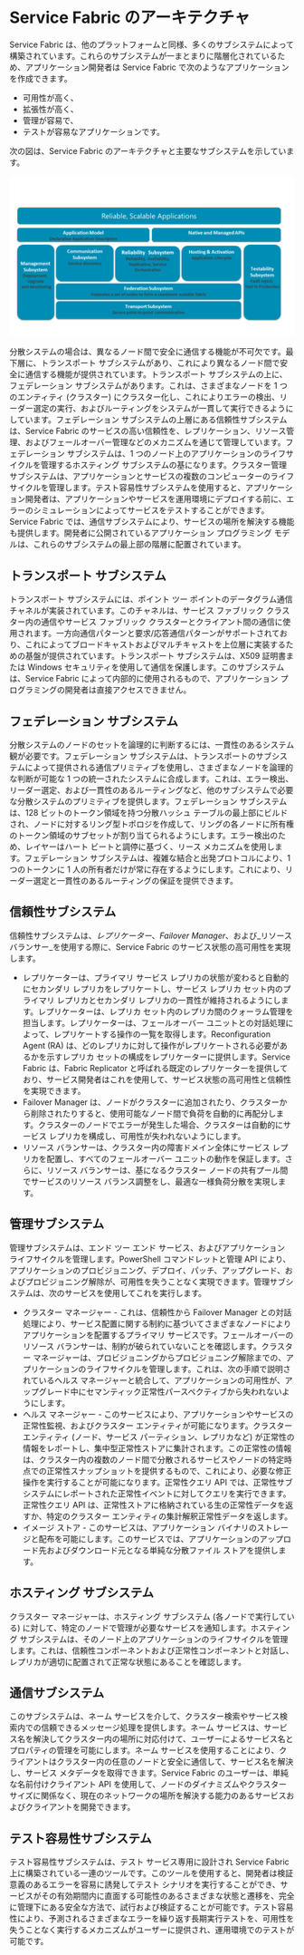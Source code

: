 <properties
   pageTitle="Service Fabric のアーキテクチャ"
   description="Service Fabric とは、スケーラブルで信頼性が高く管理しやすいクラウド向けアプリケーションの構築に使用される分散型システム プラットフォームです。この記事は、Service Fabric のアーキテクチャを説明しています。"
   services="service-fabric"
   documentationCenter=".net"
   authors="rishirsinha"
   manager="timlt"
   editor="rishirsinha"/>

<tags
   ms.service="service-fabric"
   ms.devlang="dotnet"
   ms.topic="article"
   ms.tgt_pltfrm="NA"
   ms.workload="NA"
   ms.date="08/26/2015"
   ms.author="rsinha"/>

# Service Fabric のアーキテクチャ

Service Fabric は、他のプラットフォームと同様、多くのサブシステムによって構築されています。これらのサブシステムが一まとまりに階層化されているため、アプリケーション開発者は Service Fabric で次のようなアプリケーションを作成できます。

* 可用性が高く、 
* 拡張性が高く、 
* 管理が容易で、 
* テストが容易なアプリケーションです。

次の図は、Service Fabric のアーキテクチャと主要なサブシステムを示しています。

![](media/service-fabric-architecture/service-fabric-architecture.png)

分散システムの場合は、異なるノード間で安全に通信する機能が不可欠です。最下層に、トランスポート サブシステムがあり、これにより異なるノード間で安全に通信する機能が提供されています。トランスポート サブシステムの上に、フェデレーション サブシステムがあります。これは、さまざまなノードを 1 つのエンティティ (クラスター) にクラスター化し、これによりエラーの検出、リーダー選定の実行、およびルーティングをシステムが一貫して実行できるようにしています。フェデレーション サブシステムの上層にある信頼性サブシステムは、Service Fabric のサービスの高い信頼性を、レプリケーション、リソース管理、およびフェールオーバー管理などのメカニズムを通じて管理しています。フェデレーション サブシステムは、1 つのノード上のアプリケーションのライフサイクルを管理するホスティング サブシステムの基になります。クラスター管理サブシステムは、アプリケーションとサービスの複数のコンピューターのライフサイクルを管理します。テスト容易性サブシステムを使用すると、アプリケーション開発者は、アプリケーションやサービスを運用環境にデプロイする前に、エラーのシミュレーションによってサービスをテストすることができます。Service Fabric では、通信サブシステムにより、サービスの場所を解決する機能も提供します。開発者に公開されているアプリケーション プログラミング モデルは、これらのサブシステムの最上部の階層に配置されています。

## トランスポート サブシステム
トランスポート サブシステムには、ポイント ツー ポイントのデータグラム通信チャネルが実装されています。このチャネルは、サービス ファブリック クラスター内の通信やサービス ファブリック クラスターとクライアント間の通信に使用されます。一方向通信パターンと要求/応答通信パターンがサポートされており、これによってブロードキャストおよびマルチキャストを上位層に実装するための基盤が提供されています。トランスポート サブシステムは、X509 証明書または Windows セキュリティを使用して通信を保護します。このサブシステムは、Service Fabric によって内部的に使用されるもので、アプリケーション プログラミングの開発者は直接アクセスできません。

## フェデレーション サブシステム
分散システムのノードのセットを論理的に判断するには、一貫性のあるシステム観が必要です。フェデレーション サブシステムは、トランスポートのサブシステムによって提供される通信プリミティブを使用し、さまざまなノードを論理的な判断が可能な 1 つの統一されたシステムに合成します。これは、エラー検出、リーダー選定、および一貫性のあるルーティングなど、他のサブシステムで必要な分散システムのプリミティブを提供します。フェデレーション サブシステムは、128 ビットのトークン領域を持つ分散ハッシュ テーブルの最上部にビルドされ、ノードに対するリング型トポロジを作成して、リングの各ノードに所有権のトークン領域のサブセットが割り当てられるようにします。エラー検出のため、レイヤーはハート ビートと調停に基づく、リース メカニズムを使用します。フェデレーション サブシステムは、複雑な結合と出発プロトコルにより、1 つのトークンに 1 人の所有者だけが常に存在するようにします。これにより、リーダー選定と一貫性のあるルーティングの保証を提供できます。

## 信頼性サブシステム
信頼性サブシステムは、_レプリケーター_、_Failover Manager_、および_リソース バランサー_を使用する際に、Service Fabric のサービス状態の高可用性を実現します。

* レプリケーターは、プライマリ サービス レプリカの状態が変わると自動的にセカンダリ レプリカをレプリケートし、サービス レプリカ セット内のプライマリ レプリカとセカンダリ レプリカの一貫性が維持されるようにします。レプリケーターは、レプリカ セット内のレプリカ間のクォーラム管理を担当します。レプリケーターは、フェールオーバー ユニットとの対話処理によって、レプリケートする操作の一覧を取得します。Reconfiguration Agent (RA) は、どのレプリカに対して操作がレプリケートされる必要があるかを示すレプリカ セットの構成をレプリケーターに提供します。Service Fabric は、Fabric Replicator と呼ばれる既定のレプリケーターを提供しており、サービス開発者はこれを使用して、サービス状態の高可用性と信頼性を実現できます。
* Failover Manager は、ノードがクラスターに追加されたり、クラスターから削除されたりすると、使用可能なノード間で負荷を自動的に再配分します。クラスターのノードでエラーが発生した場合、クラスターは自動的にサービス レプリカを構成し、可用性が失われないようにします。
* リソース バランサーは、クラスター内の障害ドメイン全体にサービス レプリカを配置し、すべてのフェールオーバー ユニットの動作を保証します。さらに、リソース バランサーは、基になるクラスター ノードの共有プール間でサービスのリソース バランス調整をし、最適な一様負荷分散を実現します。

## 管理サブシステム
管理サブシステムは、エンド ツー エンド サービス、およびアプリケーション ライフサイクルを管理します。PowerShell コマンドレットと管理 API により、アプリケーションのプロビジョニング、デプロイ、パッチ、アップグレード、およびプロビジョニング解除が、可用性を失うことなく実現できます。管理サブシステムは、次のサービスを使用してこれを実行します。

* クラスター マネージャー - これは、信頼性から Failover Manager との対話処理により、サービス配置に関する制約に基づいてさまざまなノードによりアプリケーションを配置するプライマリ サービスです。フェールオーバーのリソース バランサーは、制約が破られていないことを確認します。クラスター マネージャーは、プロビジョニングからプロビジョニング解除までの、アプリケーションのライフサイクルを管理します。これは、次の手順で説明されているヘルス マネージャーと統合して、アプリケーションの可用性が、アップグレード中にセマンティック正常性パースペクティブから失われないようにします。
* ヘルス マネージャー - このサービスにより、アプリケーションやサービスの正常性監視、およびクラスター エンティティが可能になります。クラスター エンティティ (ノード、サービス パーティション、レプリカなど) が正常性の情報をレポートし、集中型正常性ストアに集計されます。この正常性の情報は、クラスター内の複数のノード間で分散されるサービスやノードの特定時点での正常性スナップショットを提供するもので、これにより、必要な修正操作を実行することが可能になります。正常性クエリ API では、正常性サブシステムにレポートされた正常性イベントに対してクエリを実行できます。正常性クエリ API は、正常性ストアに格納されている生の正常性データを返すか、特定のクラスター エンティティの集計解釈正常性データを返します。
* イメージ ストア - このサービスは、アプリケーション バイナリのストレージと配布を可能にします。このサービスでは、アプリケーションのアップロード先およびダウンロード元となる単純な分散ファイル ストアを提供します。


## ホスティング サブシステム
クラスター マネージャーは、ホスティング サブシステム (各ノードで実行している) に対して、特定のノードで管理が必要なサービスを通知します。ホスティング サブシステムは、そのノード上のアプリケーションのライフサイクルを管理します。これは、信頼性コンポーネントおよび正常性コンポーネントと対話し、レプリカが適切に配置されて正常な状態にあることを確認します。

## 通信サブシステム
このサブシステムは、ネーム サービスを介して、クラスター検索やサービス検索内での信頼できるメッセージ処理を提供します。ネーム サービスは、サービス名を解決してクラスター内の場所に対応付けて、ユーザーによるサービス名とプロパティの管理を可能にします。ネーム サービスを使用することにより、クライアントはクラスター内の任意のノードと安全に通信して、サービス名を解決し、サービス メタデータを取得できます。Service Fabric のユーザーは、単純な名前付けクライアント API を使用して、ノードのダイナミズムやクラスター サイズに関係なく、現在のネットワークの場所を解決する能力のあるサービスおよびクライアントを開発できます。

## テスト容易性サブシステム
テスト容易性サブシステムは、テスト サービス専用に設計され Service Fabric 上に構築されている一連のツールです。このツールを使用すると、開発者は検証意義のあるエラーを容易に誘発してテスト シナリオを実行することができ、サービスがその有効期間内に直面する可能性のあるさまざまな状態と遷移を、完全に管理下にある安全な方法で、試行および検証することが可能です。テスト容易性により、予測されるさまざまなエラーを繰り返す長期実行テストを、可用性を失うことなく実行するメカニズムがユーザーに提供され、運用環境でのテストが可能です。
 

<!---HONumber=Oct15_HO3-->